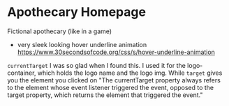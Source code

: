 # Apothecary Homepage

Fictional apothecary (like in a game)

- very sleek looking hover underline animation
https://www.30secondsofcode.org/css/s/hover-underline-animation

`currentTarget` I was so glad when I found this. I used it for the logo-container, which holds the logo name and the logo img. While `target` gives you the element you clicked on 
"The currentTarget property always refers to the element whose event listener triggered the event, opposed to the target property, which returns the element that triggered the event."
